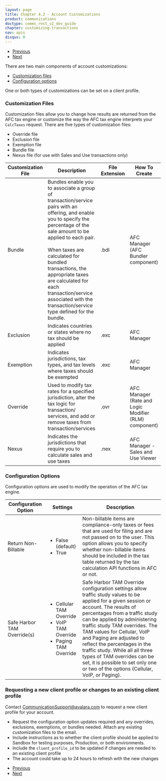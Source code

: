 ```yaml
---
layout: page
title: Chapter 4.2 - Account Customizations
product: communications
doctype: comms_rest_v2_dev_guide
chapter: customizing-transactions
nav: apis
disqus: 0
---
```


<ul class="pager">
  <li class="previous"><a href="/communications/dev-guide_rest_v2/customizing-transactions/client-profiles/"><i class="glyphicon glyphicon-chevron-left"></i>Previous</a></li>
  <li class="next"><a href="/communications/dev-guide_rest_v2/customizing-transactions/transaction-use-cases/">Next<i class="glyphicon glyphicon-chevron-right"></i></a></li>
</ul>

There are two main components of account customizations:
<ul class="dev-guide-list">
  <li><a class="dev-guide-link" href="#cust_files">Customization files</a></li>
  <li><a class="dev-guide-link" href="#config_opt">Configuration options</a></li>
</ul>

One or both types of customizations can be set on a client profile.

<h3 id="cust_files">Customization Files</h3>
Customization files allow you to change how results are returned from the AFC tax engine or customize the way the AFC tax engine interprets your <code>CalcTaxes</code> request.  There are five types of customization files:
<ul class="dev-guide-list">
  <li>Override file</li>
  <li>Exclusion file</li>
  <li>Exemption file</li>
  <li>Bundle file</li>
  <li>Nexus file (for use with Sales and Use transactions only)</li>
</ul>

<div class="mobile-table">
  <table class="styled-table">
    <thead>
      <tr>
        <th>Customization File</th>
        <th>Description</th>
        <th>File Extension</th>
        <th>How To Create</th>
      </tr>
    </thead>
    <tbody>
      <tr>
        <td>Bundle</td>
        <td>Bundles enable you to associate a group of transaction/service pairs with an offering, and enable you to specify the percentage of the sale amount to be applied to each pair.
        <br/><br/>
        When taxes are calculated for bundled transactions, the appropriate taxes are calculated for each transaction/service associated with the transaction/service type defined for the bundle.</td>
        <td>.bdl</td>
        <td>AFC Manager (AFC Bundler component)</td>
      </tr>
      <tr>
        <td>Exclusion</td>
        <td>Indicates countries or states where no tax should be applied</td>
        <td>.exc</td>
        <td>AFC Manager</td>
      </tr>
      <tr>
        <td>Exemption</td>
        <td>Indicates jurisdictions, tax types, and tax levels where taxes should be exempted</td>
        <td>.exc</td>
        <td>AFC Manager</td>
      </tr>
      <tr>
        <td>Override</td>
        <td>Used to modify tax rates for a specified jurisdiction, alter the tax logic for transaction/ services, and add or remove taxes from transaction/services</td>
        <td>.ovr</td>
        <td>AFC Manager (Rate and Logic Modifier (RLM) component)</td>
      </tr>
      <tr>
        <td>Nexus</td>
        <td>Indicates the jurisdictions that require you to calculate sales and use taxes</td>
        <td>.nex</td>
        <td>AFC Manager - Sales and Use Viewer</td>
      </tr>
    </tbody>
  </table>
</div>

<h3 id="config_opt">Configuration Options</h3>
Configuration options are used to modify the operation of the AFC tax engine.
<div class="mobile-table">
  <table class="styled-table">
    <thead>
      <tr>
        <th>Configuration Option</th>
        <th>Settings</th>
        <th>Description</th>
      </tr>
    </thead>
    <tbody>
      <tr>
        <td>Return Non-Billable</td>
        <td><ul class="dev-guide-list">
              <li>False (<span class="t5">default</span>)</li>
              <li>True</li>
            </ul>
        </td>
        <td>Non-billable items are compliance-only taxes or fees that are used for filing and are not passed on to the user. This option allows you to specify whether non-billable items should be included in the tax table returned by the tax calculation API functions in AFC or not.</td>
      </tr>
      <tr>
        <td>Safe Harbor TAM Override(s)</td>
        <td><ul class="dev-guide-list">
              <li>Cellular TAM Override</li>
              <li>VoIP TAM Override</li>
              <li>Paging TAM Override</li>
            </ul>
        </td>
        <td>Safe Harbor TAM Override configuration settings allow traffic study values to be applied for a given session or account.
The results of percentages from a traffic study can be applied by administering traffic study TAM overrides. The TAM values for Cellular, VoIP and Paging are adjusted to reflect the percentages in the traffic study.  While all all three types of TAM overrides can be set, it is possible to set only one or two of the options (Cellular, VoIP, or Paging).</td>
      </tr>
    </tbody>
  </table>
</div>


<h3>Requesting a new client profile or changes to an existing client profile</h3>
Contact <a class="dev-guide-link" href="mailto:CommunicationSupport@avalara.com">CommunicationSupport@avalara.com</a> to request a new client profile for your account.
<ul class="dev-guide-list">
  <li>Request the configuration option updates required and any overrides, exclusions, exemptions, or bundles needed.  Attach any existing customization files to the email.</li>
  <li>Include instructions as to whether the client profile should be applied to Sandbox for testing purposes, Production, or both environments.</li>
  <li>Include the <code>client_profile_id</code> to be updated if changes are needed to an existing client profile</li>
  <li>The account could take up to 24 hours to refresh with the new changes</li>
</ul>


<ul class="pager">
  <li class="previous"><a href="/communications/dev-guide_rest_v2/customizing-transactions/client-profiles/"><i class="glyphicon glyphicon-chevron-left"></i>Previous</a></li>
  <li class="next"><a href="/communications/dev-guide_rest_v2/customizing-transactions/transaction-use-cases/">Next<i class="glyphicon glyphicon-chevron-right"></i></a></li>
</ul>
